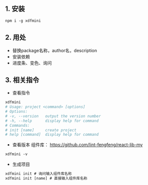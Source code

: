## 1. 安装
```bash
npm i -g xdfmini
```
## 2. 用处

- 替换package名称，author名，description
- 安装依赖
- 进度条、变色、询问
## 3. 相关指令
  
- 查看指令
```bash
xdfmini 
# Usage: project <command> [options]
# Options:
# -v, --version   output the version number
# -h, --help      display help for command
# Commands:
# init [name]     create project
# help [command]  display help for command
```

- 查看版本
  组件库： https://github.com/lint-fengfeng/react-lib-my
```bash
xdfmini -v
```

- 生成项目
```bash
xdfmini init # 询问输入组件库名称
xdfmini init [name] # 直接输入组件库名称
```


